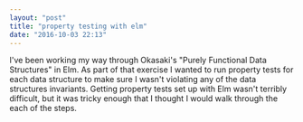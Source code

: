 ```yaml
---
layout: "post"
title: "property testing with elm"
date: "2016-10-03 22:13"
---
```


I've been working my way through Okasaki's "Purely Functional Data Structures"
in Elm. As part of that exercise I wanted to run property tests for each data
structure to make sure I wasn't violating any of the data structures invariants.
Getting property tests set up with Elm wasn't terribly difficult, but it was
tricky enough that I thought I would walk through the each of the steps.
